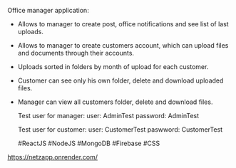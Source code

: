 Office manager application:

- Allows to manager to create post, office notifications and see list of last uploads.
- Allows to manager to create customers account, which can upload files and documents through their accounts.
- Uploads sorted in folders by month of upload for each customer.
- Customer can see only his own folder, delete and download uploaded files.
- Manager can view all customers folder, delete and download files.

  Test user for manager: user: AdminTest
                         password: AdminTest
  
  Test user for customer: user: CustomerTest
                          paswword: CustomerTest

  #ReactJS #NodeJS #MongoDB #Firebase #CSS

https://netzapp.onrender.com/
